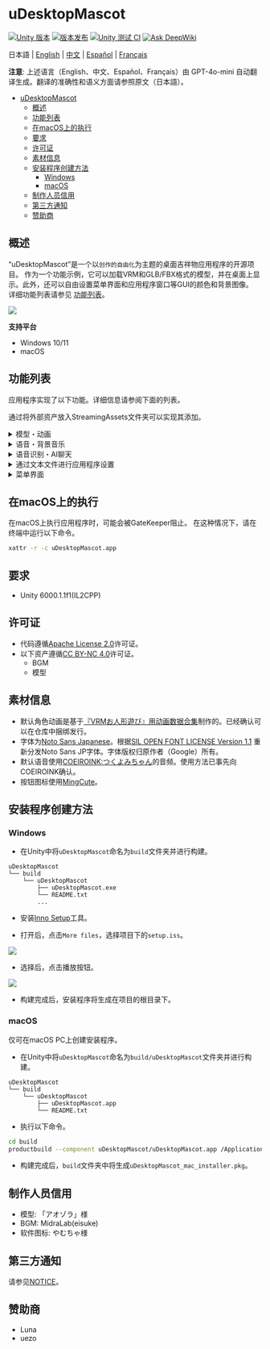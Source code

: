 # uDesktopMascot

[![Unity 版本](https://img.shields.io/badge/Unity-6000.0%2B-blueviolet?logo=unity)](https://unity.com/releases/editor/archive)
[![版本发布](https://img.shields.io/github/release/MidraLab/uDesktopMascot.svg)](https://github.com/MidraLab/uDesktopMascot/releases)
[![Unity 测试 CI](https://github.com/MidraLab/uDesktopMascot/actions/workflows/edit-test.yml/badge.svg)](https://github.com/MidraLab/uDesktopMascot/actions/workflows/edit-test.yml)
[![Ask DeepWiki](https://deepwiki.com/badge.svg)](https://deepwiki.com/MidraLab/uDesktopMascot)

日本語 | [English](README_EN.md) | [中文](README_CN.md) | [Español](README_ES.md) | [Français](README_FR.md)

**注意**: 上述语言（English、中文、Español、Français）由 GPT-4o-mini 自动翻译生成。翻译的准确性和语义方面请参照原文（日本語）。

<!-- TOC -->
* [uDesktopMascot](#udesktopmascot)
  * [概述](#概述)
  * [功能列表](#功能列表)
  * [在macOS上的执行](#在macos上的执行)
  * [要求](#requirements)
  * [许可证](#license)
  * [素材信息](#素材信息)
  * [安装程序创建方法](#安装程序创建方法)
    * [Windows](#windows)
    * [macOS](#macos)
  * [制作人员信用](#制作者クレジット)
  * [第三方通知](#3rd-party-notices)
  * [赞助商](#sponsor)
<!-- TOC -->

## 概述

“uDesktopMascot”是一个以`创作的自由化`为主题的桌面吉祥物应用程序的开源项目。
作为一个功能示例，它可以加载VRM和GLB/FBX格式的模型，并在桌面上显示。此外，还可以自由设置菜单界面和应用程序窗口等GUI的颜色和背景图像。
详细功能列表请参见 [功能列表](#功能列表)。

![](Docs/Image/AppImage.png)

**支持平台**
* Windows 10/11
* macOS

## 功能列表

应用程序实现了以下功能。详细信息请参阅下面的列表。

通过将外部资产放入StreamingAssets文件夹可以实现其添加。

<details>

<summary>模型・动画</summary>

* 加载并显示放置在StreamingAssets中的任意模型文件。
  * 支持VRM (1.x, 0.x)格式模型。
  * 支持GLB/GLTF格式模型。(不支持动画)
  * 支持FBX格式模型。(但部分模型的纹理无法加载。并且不支持动画)
    * 纹理可通过放置在StreamingAssets/textures/中加载。
* 从模型选择和添加界面添加VRM模型
  * 指定路径以添加
  * 从文件选择对话框添加

</details>

<details>

<summary>语音・背景音乐</summary>

* 加载并播放放置在SteamingAssets/Voice/中的音频文件。如果有多个，将随机播放。
  * 点击时播放的音频是从StreamingAssets/Voice/Click/中加载的音频文件。
* 加载并播放放置在SteamingAssets/BGM/中的音乐文件。如果有多个，将随机播放。
* 角色的默认语音添加
  * 默认语音使用[COEIROINK:つくよみちゃん](https://coeiroink.com/character/audio-character/tsukuyomi-chan)的音频。
  * 在应用启动、应用结束和点击时播放。

</details>

<details>

<summary>语音识别・AI聊天</summary>

* 集成离线语音识别引擎 [Vosk](https://alphacephei.com/vosk/)，将麦克风输入实时转换为文本。
  * 在Unity控制台中显示中间结果`[STT][partial]`和确定结果`[STT][final]`。
  * 如果静音持续`VadSilenceSeconds`（默认1.0秒），文本将被确认并发送到LLM（`[STT][send]`日志）。
* 文本确认后，将音频消息传递给AI聊天功能，角色将朗读响应。
  * 在生成响应期间，麦克风将自动暂停以防止误识别。
* 在ChatDialog界面的麦克风按钮上，可以切换录音的开始/停止。
* 所需的原生DLL（`libvosk.dll`, `libstdc++-6.dll`, `libgcc_s_seh-1.dll`, `libwinpthread-1.dll`等）将放置在`Assets/Plugins/x86_64/`中，并将自动打包到构建中。
* 通过将音频模型（例如：`vosk-model-small-ja-0.22`）和量化的GGUF模型放置在`StreamingAssets`下，可以在没有网络连接的情况下处理多种语言（如日语/英语）。

</details>

<details>

<summary>通过文本文件进行应用程序设置</summary>
可以通过application_settings.txt文件更改应用程序的设置。

设置文件的结构如下：

```txt
[Character]
ModelPath=default.vrm
TexturePaths=test.png
Scale=3
PositionX=0
PositionY=0
PositionZ=0
RotationX=0
RotationY=0
RotationZ=0

[Sound]
VoiceVolume=1
BGMVolume=0.5
SEVolume=1

[Display]
Opacity=1
AlwaysOnTop=True

[Performance]
TargetFrameRate=60
QualityLevel=2
```

</details>

<details>

<summary>菜单界面</summary>

* 可设置菜单界面的背景图像和背景颜色。
  * 背景图像可加载放置在StreamingAssets/Menu/中的图像文件。支持的图像格式如下：
    * PNG
    * JPG(JPEG)
    * BMP
    * GIF(静态图)
    * TGA
    * TIFF
  * 背景颜色可以指定颜色代码。
* 从菜单界面可以访问以下功能：
  * 模型选择和添加界面
  * AI聊天功能
  * LocalWeb功能
  * 应用程序设置
  * 应用程序退出
* 通过点击菜单界面的收纳按钮，可以在Windows的通知区域隐藏应用程序。
  * 隐藏的应用程序可以通过点击通知区域的图标再次显示。

</details>

## 在macOS上的执行

在macOS上执行应用程序时，可能会被GateKeeper阻止。
在这种情况下，请在终端中运行以下命令。

```sh
xattr -r -c uDesktopMascot.app
```

## 要求
* Unity 6000.1.1f1(IL2CPP)

## 许可证
* 代码遵循[Apache License 2.0](LICENSE)许可证。
* 以下资产遵循[CC BY-NC 4.0](https://creativecommons.org/licenses/by-nc/4.0/)许可证。
  * BGM
  * 模型

## 素材信息
* 默认角色动画是基于[『VRMお人形遊び』用动画数据合集](https://fumi2kick.booth.pm/items/1655686)制作的。已经确认可以在仓库中捆绑发行。
* 字体为[Noto Sans Japanese](https://fonts.google.com/noto/specimen/Noto+Sans+JP?lang=ja_Jpan)。根据[SIL OPEN FONT LICENSE Version 1.1](https://fonts.google.com/noto/specimen/Noto+Sans+JP/license?lang=ja_Jpan) 重新分发Noto Sans JP字体。字体版权归原作者（Google）所有。
* 默认语音使用[COEIROINK:つくよみちゃん](https://coeiroink.com/character/audio-character/tsukuyomi-chan)的音频。使用方法已事先向COEIROINK确认。
* 按钮图标使用[MingCute](https://github.com/MidraLab/MingCute)。

## 安装程序创建方法
### Windows
* 在Unity中将`uDesktopMascot`命名为`build`文件夹并进行构建。
```
uDesktopMascot
└── build
    └── uDesktopMascot
        ├── uDesktopMascot.exe
        └── README.txt
        ...
```

* 安装[Inno Setup](https://www.jrsoftware.org/isdl.php)工具。
  
* 打开后，点击`More files`，选择项目下的`setup.iss`。
  
![](Docs/Image/SetupIss-1.png)
* 选择后，点击播放按钮。
  
![](Docs/Image/SetupIss-2.png)
* 构建完成后，安装程序将生成在项目的根目录下。

### macOS
仅可在macOS PC上创建安装程序。

* 在Unity中将`uDesktopMascot`命名为`build/uDesktopMascot`文件夹并进行构建。
```
uDesktopMascot
└── build
    └── uDesktopMascot
        ├── uDesktopMascot.app
        └── README.txt
```

* 执行以下命令。
```sh
cd build
productbuild --component uDesktopMascot/uDesktopMascot.app /Applications ./uDesktopMascot_mac_installer.pkg
```
* 构建完成后，`build`文件夹中将生成`uDesktopMascot_mac_installer.pkg`。

## 制作人员信用
* 模型: 「アオゾラ」様
* BGM: MidraLab(eisuke)
* 软件图标: やむちゃ様

## 第三方通知

请参见[NOTICE](./NOTICE.md)。

## 赞助商
- Luna
- uezo